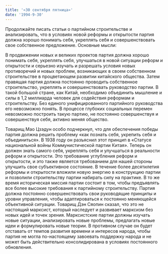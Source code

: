 ```yaml
---
title: '«30 сентября пятница»'
date: '1994-9-30'
---
```


Продолжайте писать статьи о партийном строительстве и анализировать, что в условиях новой реформы и открытости партия должна хорошо понимать себя, укреплять себя и совершенствовать свое собственное предложение. Основные мысли:

В продвижении новых и великих проектов партия должна хорошо понимать себя, укреплять себя, улучшаться в новой ситуации реформ и открытости и серьезно изучать и разрешать условия новых противоречий и новых проблем, возникающих в своем собственном строительстве в процветающем развитии китайского общества. Затем правящая партия должна постоянно проводить собственное строительство, укреплять и совершенствовать руководство партии. В такой большой стране, как Китай, необходимо объединить мышление и силы в 1,2 миллиарда человек для содействия реформам и строительству. Без единого унифицированного партийного руководства его невозможно понять. В процессе глубоких социальных перемен невозможно построить такую ​​партию, не постоянно совершенствуя и совершенствуя себя, активно меняя общество.

Товарищ Мао Цзэдун особо подчеркнул, что для обеспечения победы партия должна решить проблему «как познать себя, укрепить себя и объединиться». В 1938 году он разъяснил этот принцип в «Статусе национальной войны Коммунистической партии Китая». Теперь он должен знать самого себя, укреплять себя и улучшаться в реальности реформ и открытости. Это требование углубления реформ и открытости, и это также является требованием для нашей стороны улучшить свое субъективное состояние. В течение более десятилетия реформы и открытости вложили новую энергию в конструкцию партии и позволили строительству партии набирать силу на практике. В то же время историческая миссия партии состоит в том, чтобы предъявлять все более высокие требования к партийному строительству. Партия должна постоянно совершенствовать свои руководящие принципы и уровни управления, чтобы адаптироваться к постоянно меняющейся объективной ситуации. Товарищ Дэн Сяопин сказал, что это не настоящий марксист, который наследует и развивает марксизм без новых идей и точек зрения. Марксистские партии должны изучать новые ситуации, анализировать новые проблемы, предлагать новые идеи и формулировать новые теории. В противном случае он будет отставать от темпов развития времени и интересов народа, чтобы партия не могла по-настоящему завоевать поддержку народа и не может быть действительно консолидирована в условиях постоянного обновления.
